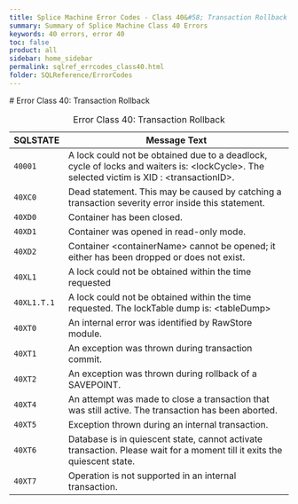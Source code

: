 ```yaml
---
title: Splice Machine Error Codes - Class 40&#58; Transaction Rollback
summary: Summary of Splice Machine Class 40 Errors
keywords: 40 errors, error 40
toc: false
product: all
sidebar: home_sidebar
permalink: sqlref_errcodes_class40.html
folder: SQLReference/ErrorCodes
---
```

<section>
<div class="TopicContent" data-swiftype-index="true" markdown="1">
# Error Class 40: Transaction Rollback

<table>
                <caption>Error Class 40: Transaction Rollback</caption>
                <thead>
                    <tr>
                        <th>SQLSTATE</th>
                        <th>Message Text</th>
                    </tr>
                </thead>
                <tbody>
                    <tr>
                        <td><code>40001</code></td>
                        <td>A lock could not be obtained due to a deadlock, cycle of locks and waiters is:
					<span class="VarName">&lt;lockCycle&gt;</span>. The selected victim is XID : <span class="VarName">&lt;transactionID&gt;</span>.</td>
                    </tr>
                    <tr>
                        <td><code>40XC0</code></td>
                        <td>Dead statement. This may be caused by catching a transaction severity error inside this statement.</td>
                    </tr>
                    <tr>
                        <td><code>40XD0</code></td>
                        <td>Container has been closed.</td>
                    </tr>
                    <tr>
                        <td><code>40XD1</code></td>
                        <td>Container was opened in read-only mode.</td>
                    </tr>
                    <tr>
                        <td><code>40XD2</code></td>
                        <td>Container <span class="VarName">&lt;containerName&gt;</span> cannot be opened; it either has been dropped or does not exist.</td>
                    </tr>
                    <tr>
                        <td><code>40XL1</code></td>
                        <td>A lock could not be obtained within the time requested</td>
                    </tr>
                    <tr>
                        <td><code>40XL1.T.1</code></td>
                        <td>A lock could not be obtained within the time requested.  The lockTable dump is: <span class="VarName">&lt;tableDump&gt;</span></td>
                    </tr>
                    <tr>
                        <td><code>40XT0</code></td>
                        <td>An internal error was identified by RawStore module.</td>
                    </tr>
                    <tr>
                        <td><code>40XT1</code></td>
                        <td>An exception was thrown during transaction commit.</td>
                    </tr>
                    <tr>
                        <td><code>40XT2</code></td>
                        <td>An exception was thrown during rollback of a SAVEPOINT.</td>
                    </tr>
                    <tr>
                        <td><code>40XT4</code></td>
                        <td>An attempt was made to close a transaction that was still active. The transaction has been aborted.</td>
                    </tr>
                    <tr>
                        <td><code>40XT5</code></td>
                        <td>Exception thrown during an internal transaction.</td>
                    </tr>
                    <tr>
                        <td><code>40XT6</code></td>
                        <td>Database is in quiescent state, cannot activate transaction.  Please wait for a moment till it exits the quiescent state.</td>
                    </tr>
                    <tr>
                        <td><code>40XT7</code></td>
                        <td>Operation is not supported in an internal transaction.</td>
                    </tr>
                </tbody>
            </table>
</div>
</section>

